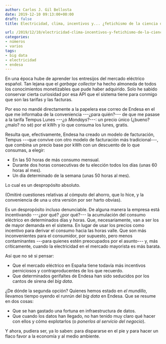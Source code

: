 ```yaml
---
author: Carlos J. Gil Bellosta
date: 2019-12-10 09:13:00+00:00
draft: false
title: Electricidad, clima, incentivos y... ¿fetichismo de la ciencia de datos?

url: /2019/12/10/electricidad-clima-incentivos-y-fetichismo-de-la-ciencia-de-datos/
categories:
- números
- varios
tags:
- big data
- electricidad
- endesa
---
```


En una época hube de aprender los entresijos del mercado eléctrico español. Tan lejana que el _garbage collector_ ha hecho almoneda de todos los conocimientos monetizables que pude haber adquirido. Solo he sabido conservar cierta curiosidad por esa API que el sistema tiene para conmigo que son las tarifas y las facturas.

Por eso no mandé directamente a la papelera ese correo de Endesa en el que me informaba de la conveniencia ---¿para quién?--- de que me pasase a la tarifa Tempus Lunes ---¿o _Mondays_?---: un precio único (¿bueno? ¿malo? no sé) por el kWh y lo que consuma los lunes, gratis.

Resulta que, efectivamente, Endesa ha creado un modelo de facturación, Tempus ---que convive con otro modelo de facturación más tradicional---, que combina un precio base por kWh con un descuento de lo que consumas, a elegir:

* En las 50 horas de más consumo mensual.
* Durante dos horas consecutivas de tu elección todos los días (unas 60 horas al mes).
* Un día determinado de la semana (unas 50 horas al mes).

Lo cual es un despropósito absoluto.

(Omitiré cuestiones relativas al cómputo del ahorro, que lo hice, y la conveniencia de una u otra versión por ser harto obvias).

Es un despropósito incluso denunciable. De alguna manera la empresa está incentivando ---¿por qué? ¿por qué?--- la acumulación del consumo eléctrico en determinados días y horas. Que, necesariamente, van a ser los de mayor demanda en el sistema. En lugar de usar los precios como incentivo para derivar el consumo hacia las horas valle. Que son más inconvenientes para el consumidor, por supuesto, pero menos contaminantes ---para quienes estén preocupados por el asunto--- y, más críticamente, cuando la electricidad en el mercado mayorista es más barata.

Así que no sé si pensar:

* Que el mercado eléctrico en España tiene todavía más incentivos perniciosos y contraproducentes de los que recuerdo.
* Que determinados gerifaltes de Endesa han sido seducidos por los cantos de sirena del _big data_.

¿De dónde la segunda opción? Quienes hemos estado en _el mundillo_, llevamos tiempo oyendo el runrún del _big data_ en Endesa. Que se resume en dos cosas:

* Que se han gastado una fortuna en infraestructura de datos.
* Que cuando los datos han llegado, no han tenido muy claro qué hacer con ellos y cómo explotarlos (o _ponerlos al servicio del negocio_).

Y ahora, pudiera ser, ya lo saben: para dispararse en el pie y para hacer un flaco favor a la economía y al medio ambiente.